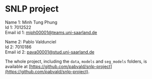 # SNLP project 

Name 1: Minh Tung Phung<br/>
Id 1: 7012522<br/>
Email id 1: miph00001@teams.uni-saarland.de<br/>


Name 2: Pablo Valdunciel<br/>
Id 2: 7010186 <br/>
Email id 2: pava00001@stud.uni-saarland.de<br/> 


The whole project, including the `data`, `models` and `seg_models` folders, is available at [https://github.com/pabvald/snlp-project](https://github.com/pabvald/snlp-project).


